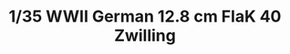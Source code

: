 ---
title: "1/35 WWII German 12.8 cm FlaK 40 Zwilling"
price: TBA
desc: ""
img_path: "/assets/img/TAKO2023.jpg"
brand: AMMO
available: true
special_offer: false
new: false
soon: false
cat: "Plasticne-Makete"
subcat: "PM-TAKOM"
subsubcat: ""
sifra: "TAKO2023"
---